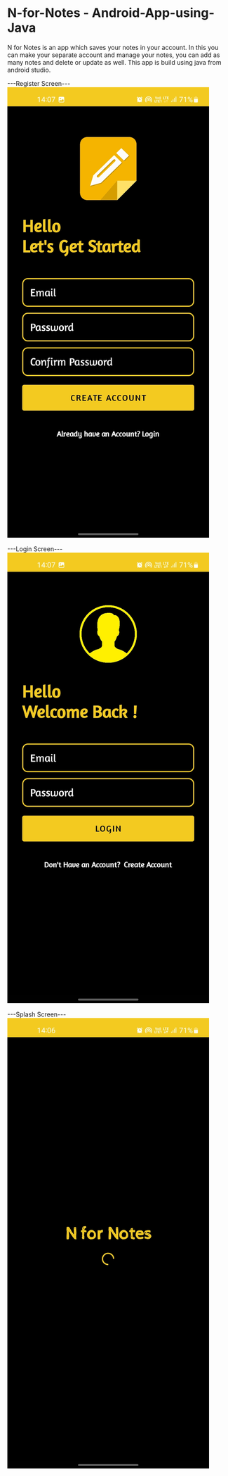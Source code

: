 # N-for-Notes - Android-App-using-Java

N for Notes is an app which saves your notes in your account. In this you can make your separate account and manage your notes, you can add as many notes and delete or update as well. This app is build using java from android studio.

---Register Screen---
<img src="register.jpg" />

---Login Screen---
<img src="login.jpg" />

---Splash Screen---
<img src="splash.jpg" />
